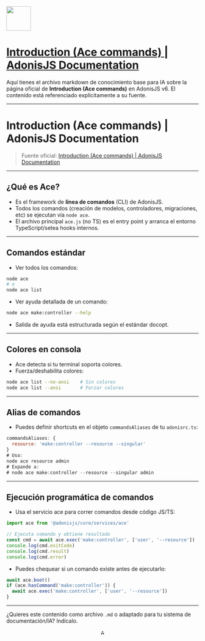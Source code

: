 <img src="https://r2cdn.perplexity.ai/pplx-full-logo-primary-dark%402x.png" style="height:64px;margin-right:32px"/>

# [Introduction (Ace commands) | AdonisJS Documentation](https://docs.adonisjs.com/guides/ace/introduction)

Aquí tienes el archivo markdown de conocimiento base para IA sobre la página oficial de **Introduction (Ace commands)** en AdonisJS v6. El contenido está referenciado explícitamente a su fuente.

***

# Introduction (Ace commands) | AdonisJS Documentation

> Fuente oficial: [Introduction (Ace commands) | AdonisJS Documentation](https://docs.adonisjs.com/guides/ace/introduction)

***

## ¿Qué es Ace?

- Es el framework de **línea de comandos** (CLI) de AdonisJS.
- Todos los comandos (creación de modelos, controladores, migraciones, etc) se ejecutan vía `node ace`.
- El archivo principal `ace.js` (no TS) es el entry point y arranca el entorno TypeScript/setea hooks internos.

***

## Comandos estándar

- Ver todos los comandos:

```bash
node ace
# o
node ace list
```

- Ver ayuda detallada de un comando:

```bash
node ace make:controller --help
```

- Salida de ayuda está estructurada según el estándar docopt.

***

## Colores en consola

- Ace detecta si tu terminal soporta colores.
- Fuerza/deshabilita colores:

```bash
node ace list --no-ansi    # Sin colores
node ace list --ansi       # Forzar colores
```


***

## Alias de comandos

- Puedes definir shortcuts en el objeto `commandsAliases` de tu `adonisrc.ts`:

```js
commandsAliases: {
  resource: 'make:controller --resource --singular'
}
# Uso:
node ace resource admin
# Expande a:
# node ace make:controller --resource --singular admin
```


***

## Ejecución programática de comandos

- Usa el servicio ace para correr comandos desde código JS/TS:

```js
import ace from '@adonisjs/core/services/ace'

// Ejecuta comando y obtiene resultado
const cmd = await ace.exec('make:controller', ['user', '--resource'])
console.log(cmd.exitCode)
console.log(cmd.result)
console.log(cmd.error)
```

- Puedes chequear si un comando existe antes de ejecutarlo:

```js
await ace.boot()
if (ace.hasCommand('make:controller')) {
  await ace.exec('make:controller', ['user', '--resource'])
}
```


***

¿Quieres este contenido como archivo `.md` o adaptado para tu sistema de documentación/IA? Indícalo.

<div style="text-align: center">⁂</div>

[^1]: https://docs.adonisjs.com/guides/ace/introduction

